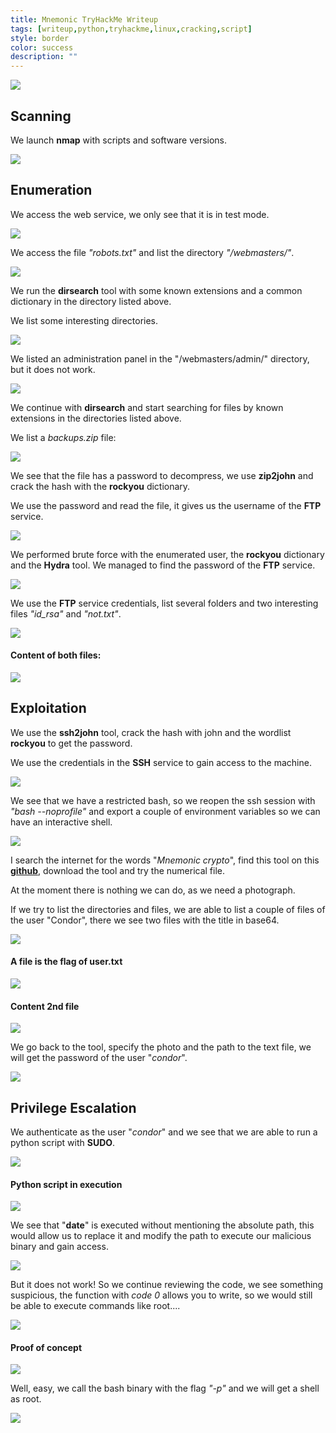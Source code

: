 ```yaml
---
title: Mnemonic TryHackMe Writeup
tags: [writeup,python,tryhackme,linux,cracking,script]
style: border
color: success
description: ""
---
```



![](https://raw.githubusercontent.com/m3n0sd0n4ld/m3n0sd0n4ld.github.io/main/_posts/Mnemonic/1.png)

## Scanning
We launch **nmap** with scripts and software versions.

![](https://raw.githubusercontent.com/m3n0sd0n4ld/m3n0sd0n4ld.github.io/main/_posts/Mnemonic/2.png)

## Enumeration
We access the web service, we only see that it is in test mode.

![](https://raw.githubusercontent.com/m3n0sd0n4ld/m3n0sd0n4ld.github.io/main/_posts/Mnemonic/3.png)

We access the file *"robots.txt"* and list the directory *"/webmasters/"*.

![](https://raw.githubusercontent.com/m3n0sd0n4ld/m3n0sd0n4ld.github.io/main/_posts/Mnemonic/4.png)

We run the **dirsearch** tool with some known extensions and a common dictionary in the directory listed above.

We list some interesting directories.

![](https://raw.githubusercontent.com/m3n0sd0n4ld/m3n0sd0n4ld.github.io/main/_posts/Mnemonic/5.png)

We listed an administration panel in the "/webmasters/admin/" directory, but it does not work.

![](https://raw.githubusercontent.com/m3n0sd0n4ld/m3n0sd0n4ld.github.io/main/_posts/Mnemonic/6.png)

We continue with **dirsearch** and start searching for files by known extensions in the directories listed above. 

We list a *backups.zip* file:

![](https://raw.githubusercontent.com/m3n0sd0n4ld/m3n0sd0n4ld.github.io/main/_posts/Mnemonic/7.png)

We see that the file has a password to decompress, we use **zip2john** and crack the hash with the **rockyou** dictionary.

We use the password and read the file, it gives us the username of the **FTP** service.

![](https://raw.githubusercontent.com/m3n0sd0n4ld/m3n0sd0n4ld.github.io/main/_posts/Mnemonic/8.png)

We performed brute force with the enumerated user, the **rockyou** dictionary and the **Hydra** tool. We managed to find the password of the **FTP** service.

![](https://raw.githubusercontent.com/m3n0sd0n4ld/m3n0sd0n4ld.github.io/main/_posts/Mnemonic/9.png)

We use the **FTP** service credentials, list several folders and two interesting files *"id_rsa"* and *"not.txt"*.

![](https://raw.githubusercontent.com/m3n0sd0n4ld/m3n0sd0n4ld.github.io/main/_posts/Mnemonic/10.png)

#### Content of both files:

![](https://raw.githubusercontent.com/m3n0sd0n4ld/m3n0sd0n4ld.github.io/main/_posts/Mnemonic/11.png)

## Exploitation
We use the **ssh2john** tool, crack the hash with john and the wordlist **rockyou** to get the password.

We use the credentials in the **SSH** service to gain access to the machine.

![](https://raw.githubusercontent.com/m3n0sd0n4ld/m3n0sd0n4ld.github.io/main/_posts/Mnemonic/12.png)

We see that we have a restricted bash, so we reopen the ssh session with *"bash --noprofile"* and export a couple of environment variables so we can have an interactive shell.

![](https://raw.githubusercontent.com/m3n0sd0n4ld/m3n0sd0n4ld.github.io/main/_posts/Mnemonic/13.png)

I search the internet for the words "*Mnemonic crypto*", find this tool on this **[github](https://github.com/MustafaTanguner/Mnemonic)**, download the tool and try the numerical file.

At the moment there is nothing we can do, as we need a photograph.

If we try to list the directories and files, we are able to list a couple of files of the user "Condor", there we see two files with the title in base64.

![](https://raw.githubusercontent.com/m3n0sd0n4ld/m3n0sd0n4ld.github.io/main/_posts/Mnemonic/14.png)

#### A file is the flag of user.txt

![](https://raw.githubusercontent.com/m3n0sd0n4ld/m3n0sd0n4ld.github.io/main/_posts/Mnemonic/15.png)

#### Content 2nd file

![](https://raw.githubusercontent.com/m3n0sd0n4ld/m3n0sd0n4ld.github.io/main/_posts/Mnemonic/16.png)

We go back to the tool, specify the photo and the path to the text file, we will get the password of the user "*condor*".

![](https://raw.githubusercontent.com/m3n0sd0n4ld/m3n0sd0n4ld.github.io/main/_posts/Mnemonic/17.png)

## Privilege Escalation
We authenticate as the user "*condor*" and we see that we are able to run a python script with **SUDO**.

![](https://raw.githubusercontent.com/m3n0sd0n4ld/m3n0sd0n4ld.github.io/main/_posts/Mnemonic/18.png)

#### Python script in execution

![](https://raw.githubusercontent.com/m3n0sd0n4ld/m3n0sd0n4ld.github.io/main/_posts/Mnemonic/19.png)

We see that "**date**" is executed without mentioning the absolute path, this would allow us to replace it and modify the path to execute our malicious binary and gain access.

![](https://raw.githubusercontent.com/m3n0sd0n4ld/m3n0sd0n4ld.github.io/main/_posts/Mnemonic/20.png)

But it does not work! So we continue reviewing the code, we see something suspicious, the function with *code 0* allows you to write, so we would still be able to execute commands like root....

![](https://raw.githubusercontent.com/m3n0sd0n4ld/m3n0sd0n4ld.github.io/main/_posts/Mnemonic/21.png)

#### Proof of concept

![](https://raw.githubusercontent.com/m3n0sd0n4ld/m3n0sd0n4ld.github.io/main/_posts/Mnemonic/22.png)

Well, easy, we call the bash binary with the flag *"-p"* and we will get a shell as root.

![](https://raw.githubusercontent.com/m3n0sd0n4ld/m3n0sd0n4ld.github.io/main/_posts/Mnemonic/23.png)




